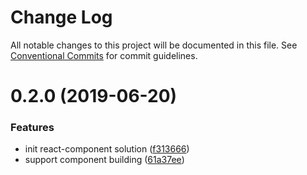 # Change Log

All notable changes to this project will be documented in this file.
See [Conventional Commits](https://conventionalcommits.org) for commit guidelines.

# 0.2.0 (2019-06-20)


### Features

* init react-component solution ([f313666](https://github.com/nowa-webpack/solutions/commit/f313666))
* support component building ([61a37ee](https://github.com/nowa-webpack/solutions/commit/61a37ee))
